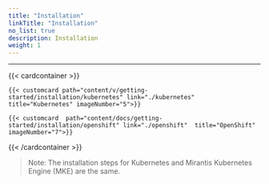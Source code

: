 ```yaml
---
title: "Installation"
linkTitle: "Installation"
no_list: true
description: Installation
weight: 1
---
```

<hr>
 


{{< cardcontainer >}}

    {{< customcard path="content/v/getting-started/installation/kubernetes" link="./kubernetes" title="Kubernetes" imageNumber="5">}}

    {{< customcard  path="content/docs/getting-started/installation/openshift" link="./openshift"  title="OpenShift" imageNumber="7">}}


{{< /cardcontainer >}}

>Note: The installation steps for Kubernetes and Mirantis Kubernetes Engine (MKE) are the same. 

